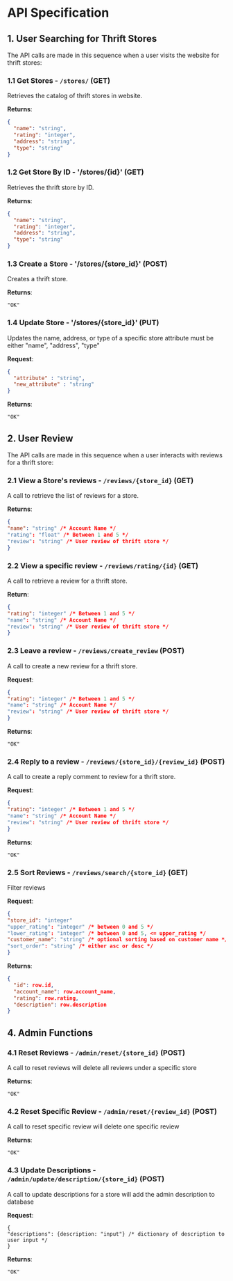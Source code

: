 # API Specification

## 1. User Searching for Thrift Stores

The API calls are made in this sequence when a user visits the website for thrift stores:

### 1.1 Get Stores - `/stores/` (GET)

Retrieves the catalog of thrift stores in website.

**Returns**:

```json
{
  "name": "string",
  "rating": "integer",
  "address": "string",
  "type": "string"
}
```

### 1.2 Get Store By ID - '/stores/{id}' (GET)

Retrieves the thrift store by ID.

**Returns**:

```json
{
  "name": "string",
  "rating": "integer",
  "address": "string",
  "type": "string"
}
```

### 1.3 Create a Store - '/stores/{store_id}' (POST)

Creates a thrift store.

**Returns**:

```
"OK"
```

### 1.4 Update Store - '/stores/{store_id}' (PUT)

Updates the name, address, or type of a specific store
attribute must be either "name", "address", "type"

**Request**:

```json
{
  "attribute" : "string",
  "new_attribute" : "string"
}
```

**Returns**:

```
"OK"
```

## 2. User Review

The API calls are made in this sequence when a user interacts with reviews for a thrift store:

### 2.1 View a Store's reviews - `/reviews/{store_id}` (GET)

A call to retrieve the list of reviews for a store.

**Returns**:

```json
{
"name": "string" /* Account Name */
"rating": "float" /* Between 1 and 5 */
"review": "string" /* User review of thrift store */
}
```

### 2.2 View a specific review - `/reviews/rating/{id}` (GET)

A call to retrieve a review for a thrift store.

**Return**:

```json
{
"rating": "integer" /* Between 1 and 5 */
"name": "string" /* Account Name */
"review": "string" /* User review of thrift store */
}
```

### 2.3 Leave a review - `/reviews/create_review` (POST)

A call to create a new review for a thrift store.

**Request**:

```json
{
"rating": "integer" /* Between 1 and 5 */
"name": "string" /* Account Name */
"review": "string" /* User review of thrift store */
}
```

**Returns**:

```
"OK"
```

### 2.4 Reply to a review - `/reviews/{store_id}/{review_id}` (POST)

A call to create a reply comment to review for a thrift store.

**Request**:

```json
{
"rating": "integer" /* Between 1 and 5 */
"name": "string" /* Account Name */
"review": "string" /* User review of thrift store */
}
```

**Returns**:

```
"OK"
```

### 2.5 Sort Reviews - `/reviews/search/{store_id}` (GET)

Filter reviews 

**Request**:

```json
{
"store_id": "integer"
"upper_rating": "integer" /* between 0 and 5 */
"lower_rating": "integer" /* between 0 and 5, <= upper_rating */
"customer_name": "string" /* optional sorting based on customer name */
"sort_order": "string" /* either asc or desc */
}
```

**Returns**:

``` json
{
  "id": row.id, 
  "account_name": row.account_name,
  "rating": row.rating,
  "description": row.description     
}
```

## 4. Admin Functions

### 4.1 Reset Reviews - `/admin/reset/{store_id}` (POST)

A call to reset reviews will delete all reviews under a specific store

**Returns**:

```
"OK"
```

### 4.2 Reset Specific Review - `/admin/reset/{review_id}` (POST)

A call to reset specific review will delete one specific review

**Returns**:

```
"OK"
```

### 4.3 Update Descriptions - `/admin/update/description/{store_id}` (POST)

A call to update descriptions for a store will add the admin description to database

**Request**:

```param
{
"descriptions": {description: "input"} /* dictionary of description to user input */
}
```

**Returns**:

```
"OK"
```
